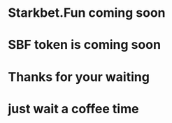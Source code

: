 # Starkbet.Fun coming soon
# SBF token is coming soon
# Thanks for your waiting
# just wait a coffee time